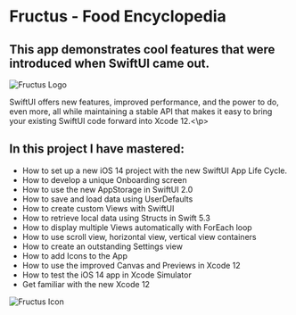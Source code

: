 # Fructus - Food Encyclopedia
<h2> This app demonstrates cool features that were introduced when SwiftUI came out.</h2>
<img src="https://img-c.udemycdn.com/redactor/raw/2020-07-05_09-56-54-a83a7d5cd257d70aee56d89184c60c70.jpg" alt="Fructus Logo">
<p>SwiftUI offers new features, improved performance, and the power to do, even more, all while maintaining a stable API that makes it easy to bring your existing SwiftUI code forward into Xcode 12.<\p>

<h2>In this project I have mastered:</h2>
<ul>
<li>How to set up a new iOS 14 project with the new SwiftUI App Life Cycle.</li>
<li>How to develop a unique Onboarding screen</li>
<li>How to use the new AppStorage in SwiftUI 2.0</li>
<li>How to save and load data using UserDefaults</li>
<li>How to create custom Views with SwiftUI</li>
<li>How to retrieve local data using Structs in Swift 5.3</li>
<li>How to display multiple Views automatically with ForEach loop</li>
<li>How to use scroll view, horizontal view, vertical view containers</li>
<li>How to create an outstanding Settings view</li>
<li>How to add Icons to the App</li>
<li>How to use the improved Canvas and Previews in Xcode 12</li>
<li>How to test the iOS 14 app in Xcode Simulator</li>
<li>Get familiar with the new Xcode 12</li>

</ul>
<img src="https://img-c.udemycdn.com/redactor/raw/2020-07-05_09-55-43-faef4080d9f7afcc3833a8bcf04a3c9a.jpg" alt="Fructus Icon">
